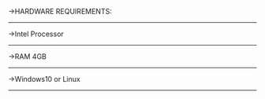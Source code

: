 ->HARDWARE REQUIREMENTS:<hr>
             ->Intel Processor<hr>
             ->RAM 4GB<hr>
             ->Windows10 or Linux<hr>
